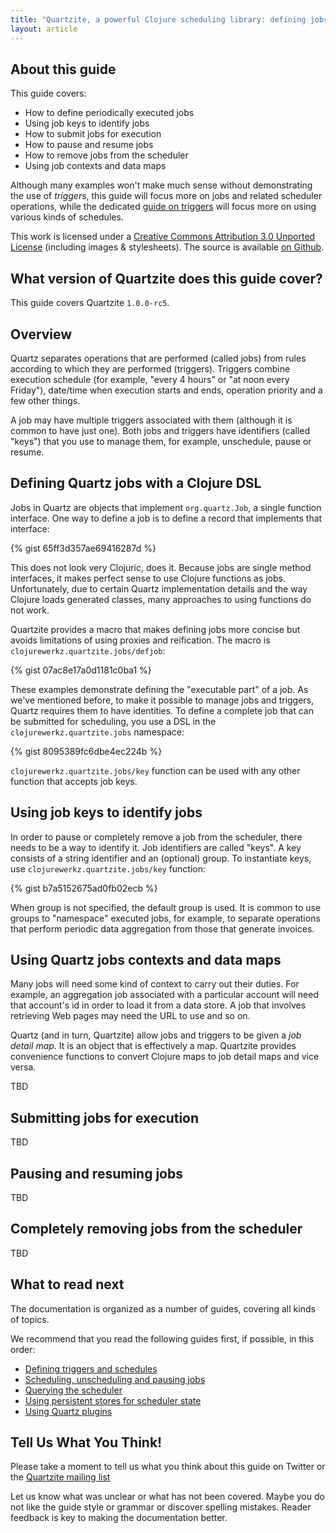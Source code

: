 ```yaml
---
title: "Quartzite, a powerful Clojure scheduling library: defining jobs"
layout: article
---
```


## About this guide

This guide covers:

 * How to define periodically executed jobs
 * Using job keys to identify jobs
 * How to submit jobs for execution
 * How to pause and resume jobs
 * How to remove jobs from the scheduler
 * Using job contexts and data maps

Although many examples won't make much sense without demonstrating the use of *triggers*, this guide will focus more on jobs and
related scheduler operations, while the dedicated [guide on triggers](/articles/triggers.html) will focus more on using various
kinds of schedules.

This work is licensed under a <a rel="license" href="http://creativecommons.org/licenses/by/3.0/">Creative Commons Attribution 3.0 Unported License</a> (including images & stylesheets). The source is available [on Github](https://github.com/clojurewerkz/welle.docs).



## What version of Quartzite does this guide cover?

This guide covers Quartzite `1.0.0-rc5`.


## Overview

Quartz separates operations that are performed (called jobs) from rules according to which they are performed (triggers). Triggers combine execution schedule
(for example, "every 4 hours" or "at noon every Friday"), date/time when execution starts and ends, operation priority and a few other things.

A job may have multiple triggers associated with them (although it is common to have just one). Both jobs and triggers have identifiers (called "keys")
that you use to manage them, for example, unschedule, pause or resume.


## Defining Quartz jobs with a Clojure DSL

Jobs in Quartz are objects that implement `org.quartz.Job`, a single function interface. One way to define a job is to define a record
that implements that interface:

{% gist 65ff3d357ae69416287d %}

This does not look very Clojuric, does it. Because jobs are single method interfaces, it makes perfect sense to use Clojure functions as jobs.
Unfortunately, due to certain Quartz implementation details and the way Clojure loads generated classes, many approaches to using
functions do not work.

Quartzite provides a macro that makes defining jobs more concise but avoids limitations of using proxies and reification. The macro
is `clojurewerkz.quartzite.jobs/defjob`:

{% gist 07ac8e17a0d1181c0ba1 %}

These examples demonstrate defining the "executable part" of a job. As we've mentioned before, to make it possible to manage jobs and triggers,
Quartz requires them to have identities. To define a complete job that can be submitted for scheduling, you use a DSL in the `clojurewerkz.quartzite.jobs`
namespace:

{% gist 8095389fc6dbe4ec224b %}

`clojurewerkz.quartzite.jobs/key` function can be used with any other function that accepts job keys.


## Using job keys to identify jobs

In order to pause or completely remove a job from the scheduler, there needs to be a way to identify it. Job identifiers are called "keys". A key consists
of a string identifier and an (optional) group. To instantiate keys, use `clojurewerkz.quartzite.jobs/key` function:

{% gist b7a5152675ad0fb02ecb %}

When group is not specified, the default group is used. It is common to use groups to "namespace" executed jobs, for example, to separate operations
that perform periodic data aggregation from those that generate invoices.



## Using Quartz jobs contexts and data maps

Many jobs will need some kind of context to carry out their duties. For example, an aggregation job associated with a particular account will need
that account's id in order to load it from a data store. A job that involves retrieving Web pages may need the URL to use and so on.

Quartz (and in turn, Quartzite) allow jobs and triggers to be given a *job detail map*. It is an object that is effectively a map. Quartzite
provides convenience functions to convert Clojure maps to job detail maps and vice versa.

TBD



## Submitting jobs for execution

TBD


## Pausing and resuming jobs

TBD


## Completely removing jobs from the scheduler

TBD



## What to read next

The documentation is organized as a number of guides, covering all kinds of topics.

We recommend that you read the following guides first, if possible, in this order:

 * [Defining triggers and schedules](/articles/triggers.html)
 * [Scheduling, unscheduling and pausing jobs](/articles/unscheduling_and_pausing.html)
 * [Querying the scheduler](/articles/querying.html)
 * [Using persistent stores for scheduler state](/articles/persistent_quartz_stores.html)
 * [Using Quartz plugins](/articles/quartz_plugins.html)


## Tell Us What You Think!

Please take a moment to tell us what you think about this guide on Twitter or the [Quartzite mailing list](https://groups.google.com/forum/#!forum/clojure-quartz)

Let us know what was unclear or what has not been covered. Maybe you do not like the guide style or grammar or discover spelling mistakes. Reader feedback is key to making the documentation better.
